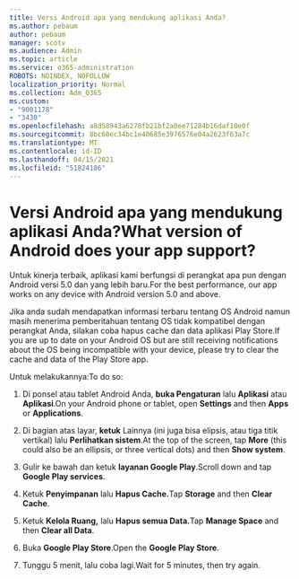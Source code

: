 ```yaml
---
title: Versi Android apa yang mendukung aplikasi Anda?
ms.author: pebaum
author: pebaum
manager: scotv
ms.audience: Admin
ms.topic: article
ms.service: o365-administration
ROBOTS: NOINDEX, NOFOLLOW
localization_priority: Normal
ms.collection: Adm_O365
ms.custom:
- "9001178"
- "3430"
ms.openlocfilehash: a8d58943a6278fb21bf2a0ee71284b16daf10e0f
ms.sourcegitcommit: 8bc60ec34bc1e40685e3976576e04a2623f63a7c
ms.translationtype: MT
ms.contentlocale: id-ID
ms.lasthandoff: 04/15/2021
ms.locfileid: "51824186"
---
```

# <a name="what-version-of-android-does-your-app-support"></a><span data-ttu-id="aa978-102">Versi Android apa yang mendukung aplikasi Anda?</span><span class="sxs-lookup"><span data-stu-id="aa978-102">What version of Android does your app support?</span></span>

<span data-ttu-id="aa978-103">Untuk kinerja terbaik, aplikasi kami berfungsi di perangkat apa pun dengan Android versi 5.0 dan yang lebih baru.</span><span class="sxs-lookup"><span data-stu-id="aa978-103">For the best performance, our app works on any device with Android version 5.0 and above.</span></span>

<span data-ttu-id="aa978-104">Jika anda sudah mendapatkan informasi terbaru tentang OS Android namun masih menerima pemberitahuan tentang OS tidak kompatibel dengan perangkat Anda, silakan coba hapus cache dan data aplikasi Play Store.</span><span class="sxs-lookup"><span data-stu-id="aa978-104">If you are up to date on your Android OS but are still receiving notifications about the OS being incompatible with your device, please try to clear the cache and data of the Play Store app.</span></span>

<span data-ttu-id="aa978-105">Untuk melakukannya:</span><span class="sxs-lookup"><span data-stu-id="aa978-105">To do so:</span></span> 

1. <span data-ttu-id="aa978-106">Di ponsel atau tablet Android Anda, **buka Pengaturan** lalu **Aplikasi** atau **Aplikasi**.</span><span class="sxs-lookup"><span data-stu-id="aa978-106">On your Android phone or tablet, open **Settings** and then **Apps** or **Applications**.</span></span>

2. <span data-ttu-id="aa978-107">Di bagian atas layar, **ketuk** Lainnya (ini juga bisa elipsis, atau tiga titik vertikal) lalu **Perlihatkan sistem**.</span><span class="sxs-lookup"><span data-stu-id="aa978-107">At the top of the screen, tap **More** (this could also be an ellipsis, or three vertical dots) and then **Show system**.</span></span> 

3. <span data-ttu-id="aa978-108">Gulir ke bawah dan ketuk **layanan Google Play**.</span><span class="sxs-lookup"><span data-stu-id="aa978-108">Scroll down and tap **Google Play services**.</span></span> 

4. <span data-ttu-id="aa978-109">Ketuk **Penyimpanan** lalu **Hapus Cache.**</span><span class="sxs-lookup"><span data-stu-id="aa978-109">Tap **Storage** and then **Clear Cache**.</span></span> 

5. <span data-ttu-id="aa978-110">Ketuk **Kelola Ruang,** lalu **Hapus semua Data.**</span><span class="sxs-lookup"><span data-stu-id="aa978-110">Tap **Manage Space** and then **Clear all Data**.</span></span> 

6. <span data-ttu-id="aa978-111">Buka **Google Play Store**.</span><span class="sxs-lookup"><span data-stu-id="aa978-111">Open the **Google Play Store**.</span></span> 

7. <span data-ttu-id="aa978-112">Tunggu 5 menit, lalu coba lagi.</span><span class="sxs-lookup"><span data-stu-id="aa978-112">Wait for 5 minutes, then try again.</span></span> 